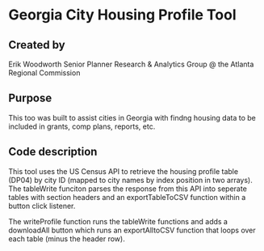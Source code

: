 # Georgia City Housing Profile Tool

## Created by 
Erik Woodworth
Senior Planner
Research & Analytics Group
@ the Atlanta Regional Commission

## Purpose
This too was built to assist cities in Georgia with findng housing data to be included in grants, comp plans, reports, etc.

## Code description
This tool uses the US Census API to retrieve the housing profile table (DP04) by city ID (mapped to city names by index position in two arrays).  The tableWrite funciton parses the response from this API into seperate tables with section headers and an exportTableToCSV function within a button click listener.

The writeProfile function runs the tableWrite functions and adds a downloadAll button which runs an exportAlltoCSV function that loops over each table (minus the header row).
